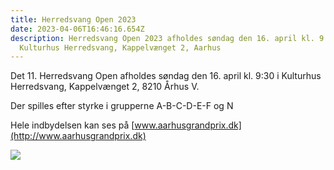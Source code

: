 ```yaml
---
title: Herredsvang Open 2023
date: 2023-04-06T16:46:16.654Z
description: Herredsvang Open 2023 afholdes søndag den 16. april kl. 9:30 i
  Kulturhus Herredsvang, Kappelvænget 2, Aarhus
---
```

Det 11. Herredsvang Open afholdes søndag den 16. april kl. 9:30 i Kulturhus Herredsvang, Kappelvænget 2, 8210 Århus V.

Der spilles efter styrke i grupperne A-B-C-D-E-F og N

Hele indbydelsen kan ses på [www.aarhusgrandprix.dk](http://www.aarhusgrandprix.dk)

![](/images/pexels-chess.jpg)